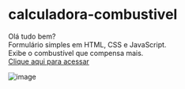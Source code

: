 # calculadora-combustivel

Olá tudo bem?</br>
Formulário simples em HTML, CSS e JavaScript. </br>
Exibe o combustível que compensa mais.</br>
<a href="https://rauldiamantino.github.io/calculadora-combustivel"> Clique aqui para acessar</a>

![image](https://user-images.githubusercontent.com/100098231/186698539-1225b30c-3afe-4c47-ab8e-2645ada977fb.png)
